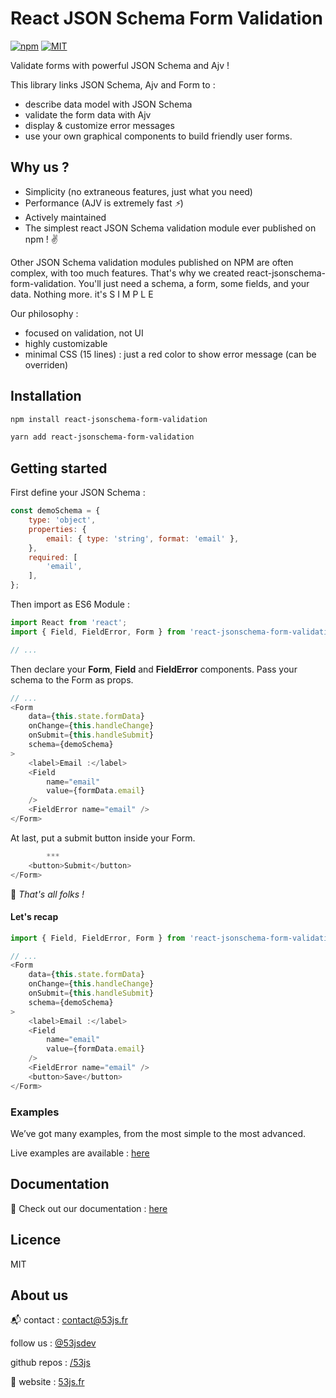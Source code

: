 # React JSON Schema Form Validation

[![npm](http://img.shields.io/npm/v/react-jsonschema-form-validation.svg?style=flat)](https://npmjs.org/package/react-jsonschema-form-validation "View this project on npm") 
[![MIT](http://img.shields.io/badge/license-MIT-brightgreen.svg)](http://opensource.org/licenses/MIT) 

Validate forms with powerful JSON Schema and Ajv !

This library links JSON Schema, Ajv and Form to :
- describe data model with JSON Schema
- validate the form data with Ajv
- display & customize error messages
- use your own graphical components to build friendly user forms.

## Why us ?
- Simplicity (no extraneous features, just what you need)
- Performance (AJV is extremely fast _:zap:_)
- Actively maintained
- The simplest react JSON Schema validation module ever published on npm ! :v:

Other JSON Schema validation modules published on NPM are often complex, with too much features.
That's why we created react-jsonschema-form-validation. 
You'll just need a schema, a form, some fields, and your data. Nothing more. <i class="fa fa-arrow-right"></i> it's S I M P L E

Our philosophy :
- focused on validation, not UI    
- highly customizable
- minimal CSS (15 lines) : just a red color to show error message (can be overriden)

## Installation

```bash
npm install react-jsonschema-form-validation
```

```bash
yarn add react-jsonschema-form-validation
```

## Getting started

First define your JSON Schema :

```js
const demoSchema = {
	type: 'object',
	properties: {
		email: { type: 'string', format: 'email' },
	},
	required: [
		'email',
	],
};
```

Then import as ES6 Module :
```js
import React from 'react';
import { Field, FieldError, Form } from 'react-jsonschema-form-validation';

// ...
```
Then declare your __Form__, __Field__ and __FieldError__ components.
Pass your schema to the Form as props.
```js
// ...
<Form
	data={this.state.formData}
	onChange={this.handleChange}
	onSubmit={this.handleSubmit}
	schema={demoSchema}
>
	<label>Email :</label>
	<Field
		name="email"
		value={formData.email}
	/>
	<FieldError name="email" />
</Form>
```
At last, put a submit button inside your Form.  

```js
		***
	<button>Submit</button>
</Form>
```

🎵 _That's all folks !_ 

#### Let's recap 

```js
import { Field, FieldError, Form } from 'react-jsonschema-form-validation';

// ...
<Form
	data={this.state.formData}
	onChange={this.handleChange}
	onSubmit={this.handleSubmit}
	schema={demoSchema}
>
	<label>Email :</label>
	<Field
		name="email"
		value={formData.email}
	/>
	<FieldError name="email" />
	<button>Save</button> 
</Form>
```

### Examples
We’ve got many examples, from the most simple to the most advanced.

Live examples are available : [here](https://53js.github.io/react-jsonschema-form-validation/#/examples/ "examples")

## Documentation

📃 Check out our documentation : [here](https://53js.github.io/react-jsonschema-form-validation "documentation")

## Licence

MIT

## About us

📬 contact : contact@53js.fr

follow us : [@53jsdev](https://twitter.com/53jsdev "https://twitter.com/53jsdev")

github repos : [/53js](https://github.com/53js "https://github.com/53js")


🚀 website : [53js.fr](https://53js.fr "https://www.53js.fr")
